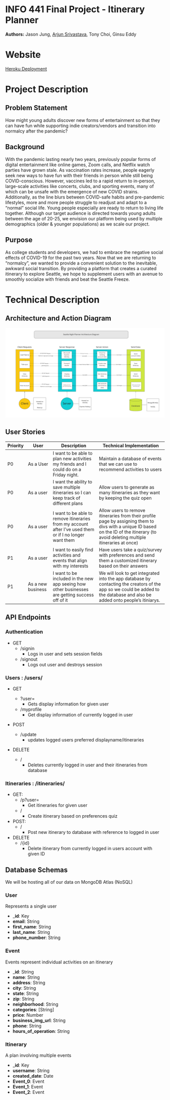 # INFO 441 Final Project - Itinerary Planner

__Authors:__ Jason Jung, [Arjun Srivastava](https://github.com/a-r-j-u-n-s), Tony Choi, Ginsu Eddy

# Website
[Heroku Deployment](https://cultured-seattle.herokuapp.com)

# Project Description

## Problem Statement

How might young adults discover new forms of entertainment so that they can have fun while supporting indie creators/vendors and transition into normalcy after the pandemic?

## Background

With the pandemic lasting nearly two years, previously popular forms of digital entertainment like online games, Zoom calls, and Netflix watch parties have grown stale. As vaccination rates increase, people eagerly seek new ways to have fun with their friends in person while still being COVID-conscious. However, vaccines led to a rapid return to in-person, large-scale activities like concerts, clubs, and sporting events, many of which can be unsafe with the emergence of new COVID strains. Additionally, as the line blurs between COVID-safe habits and pre-pandemic lifestyles, more and more people struggle to readjust and adapt to a “normal” social life. Young people especially are ready to return to living life together. Although our target audience is directed towards young adults between the age of 20-25, we envision our platform being used by multiple demographics (older & younger populations) as we scale our project.

## Purpose

As college students and developers, we had to embrace the negative social effects of COVID-19 for the past two years. Now that we are returning to “normalcy”, we wanted to provide a convenient solution to the inevitable, awkward social transition. By providing a platform that creates a curated itinerary to explore Seattle, we hope to supplement users with an avenue to smoothly socialize with friends and beat the Seattle Freeze.


# Technical Description

## Architecture and Action Diagram

![architecture diagram](diagrams/architecture.jpg)


## User Stories

| Priority | User                | Description                                                                                                       | Technical Implementation                                                                                                                                                                                |
|----------|---------------------|-------------------------------------------------------------------------------------------------------------------|---------------------------------------------------------------------------------------------------------------------------------------------------------------------------------------------------------|
| P0       | As a User           | I want to be able to plan new activities my friends and I could do on a Friday night.                             | Maintain a database of events that we can use to recommend activities to users                                                                                                                          |
| P0       | As a user           | I want the ability to save multiple itineraries so I can keep track of different plans                            | Allow users to generate as many itineraries as they want by keeping the quiz open                                                                                                                       |
| P0       | As a user           | I want to be able to remove itineraries from my account after I’ve used them or if I no longer want them          | Allow users to remove itineraries from their profile page by assigning them to divs with a unique ID based on the ID of the itinerary (to avoid deleting multiple itineraries at once)                  |
| P1       | As a user           | I want to easily find activities and events that align with my interests                                          | Have users take a quiz/survey with preferences and send them a customized itinerary based on their answers                                                                                              
| P1       | As a new business   | I want to be included in the new app seeing how other businesses are getting success off of it                    | We will look to get integrated into the app database by contacting the creators of the app so we could be added to the database and also be added onto people’s itiniarys.                              |


## API Endpoints

### Authentication
- GET
    - /signin
        - Logs in user and sets session fields
    - /signout
        - Logs out user and destroys session

### Users : /users/
- GET
  - ?user=
    - Gets display information for given user
  - /myprofile
    - Get display information of currently logged in user

- POST
    - /update
        - updates logged users preferred displayname/itineraries
- DELETE
    - /
        - Deletes currently logged in user and their itineraries from database

### Itineraries : /itineraries/

- GET:
    - /p?user=
        - Get itineraries for given user
    - /
        - Create itinerary based on preferences quiz
- POST:
    - /
        - Post new itinerary to database with reference to logged in user
- DELETE
    - /{id}
        - Delete itinerary from currently logged in users account with given ID


## Database Schemas

We will be hosting all of our data on MongoDB Atlas (NoSQL)

### User
Represents a single user

- ___id__: Key
- __email__: String
- __first_name__: String
- __last_name__: String
- __phone_number__: String

### Event
Events represent individual activities on an itinerary

- ___id__: String
- __name__: String
- __address__: String
- __city__: String
- __state__: String
- __zip__: String
- __neighborhood__: String
- __categories__: [String]
- __price__: Number
- __business_img_url__: String
- __phone__: String
- __hours_of_operation__: String

### Itinerary
A plan involving multiple events

- ___id__: Key
- __username__: String
- __created_date__: Date
- __Event_0__: Event
- __Event_1__: Event
- __Event_2__: Event
